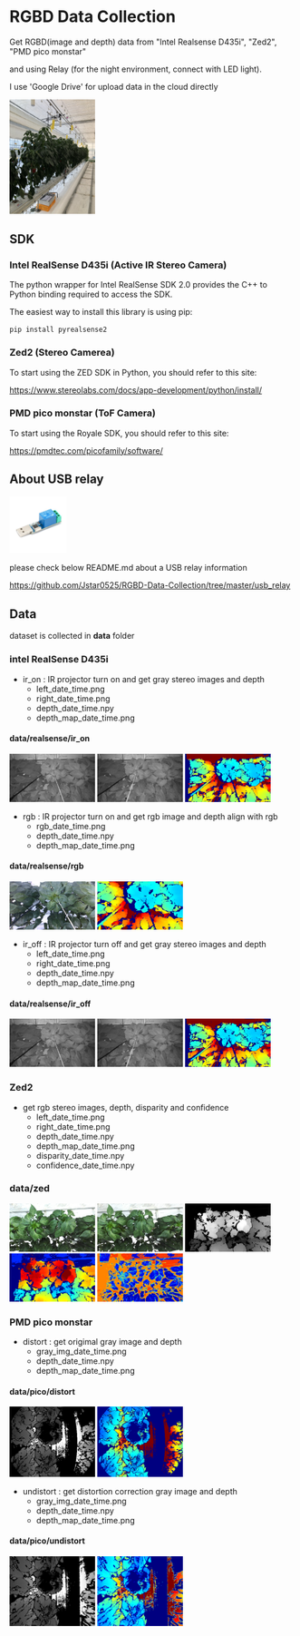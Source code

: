 # RGBD Data Collection
Get RGBD(image and depth) data from "Intel Realsense D435i", "Zed2", "PMD pico monstar" 

and using Relay (for the night environment, connect with LED light).

I use 'Google Drive' for upload data in the cloud directly

<img src="docs/img/camera_setting.jpg" width="30%" height="30%"></img>

## SDK

### Intel RealSense D435i (Active IR Stereo Camera)

The python wrapper for Intel RealSense SDK 2.0 provides the C++ to Python binding required to access the SDK.

The easiest way to install this library is using pip:
```
pip install pyrealsense2
```

### Zed2 (Stereo Camerea)

To start using the ZED SDK in Python, you should refer to this site:

https://www.stereolabs.com/docs/app-development/python/install/


### PMD pico monstar (ToF Camera)

To start using the Royale SDK, you should refer to this site:

https://pmdtec.com/picofamily/software/

## About USB relay

<img src="docs/relay/usb_relay.jpg" width="20%" height="20%"></img>

please check below README.md about a USB relay information

https://github.com/Jstar0525/RGBD-Data-Collection/tree/master/usb_relay

## Data

dataset is collected in **data** folder

### intel RealSense D435i

* ir_on : IR projector turn on and get gray stereo images and depth
  * left_date_time.png
  * right_date_time.png
  * depth_date_time.npy
  * depth_map_date_time.png
#### data/realsense/ir_on
<img src="data/realsense/ir_on/left_20200910_142443.png" width="30%" height="30%"></img> <img src="data/realsense/ir_on/right_20200910_142443.png" width="30%" height="30%"></img> <img src="data/realsense/ir_on/depth_map_20200910_142443.png" width="30%" height="30%"></img>

* rgb : IR projector turn on and get rgb image and depth align with rgb
  * rgb_date_time.png
  * depth_date_time.npy
  * depth_map_date_time.png
#### data/realsense/rgb
<img src="data/realsense/rgb/rgb_20200910_142443.png" width="30%" height="30%"> <img src="data/realsense/rgb/depth_map_20200910_142443.png" width="30%" height="30%">

* ir_off : IR projector turn off and get gray stereo images and depth
  * left_date_time.png
  * right_date_time.png
  * depth_date_time.npy
  * depth_map_date_time.png
#### data/realsense/ir_off
<img src="data/realsense/ir_off/left_20200910_142445.png" width="30%" height="30%"></img> <img src="data/realsense/ir_off/right_20200910_142445.png" width="30%" height="30%"></img> <img src="data/realsense/ir_off/depth_map_20200910_142445.png" width="30%" height="30%"></img>

### Zed2

* get rgb stereo images, depth, disparity and confidence
  * left_date_time.png
  * right_date_time.png
  * depth_date_time.npy
  * depth_map_date_time.png
  * disparity_date_time.npy
  * confidence_date_time.npy

### data/zed
<img src="data/zed/left_20200910_142449.png" width="30%" height="30%"></img> <img src="data/zed/right_20200910_142449.png" width="30%" height="30%"></img> <img src="data/zed/depth_map_20200910_142449.png" width="30%" height="30%"></img>
<img src="data/zed/disparity_map_20200910_142449.png" width="30%" height="30%"></img> <img src="data/zed/confidence_map_20200910_142449.png" width="30%" height="30%"></img>

### PMD pico monstar

* distort : get origimal gray image and depth
  * gray_img_date_time.png
  * depth_date_time.npy
  * depth_map_date_time.png
#### data/pico/distort
<img src="data/pico/distort/gray_img_20200910_142450.png" width="30%" height="30%"></img> <img src="data/pico/distort/depth_map_20200910_142450.png" width="30%" height="30%"></img>  

* undistort : get distortion correction gray image and depth
  * gray_img_date_time.png
  * depth_date_time.npy
  * depth_map_date_time.png
#### data/pico/undistort
<img src="data/pico/undistort/gray_img_20200910_142450.png" width="30%" height="30%"></img> <img src="data/pico/undistort/depth_map_20200910_142450.png" width="30%" height="30%"></img>
